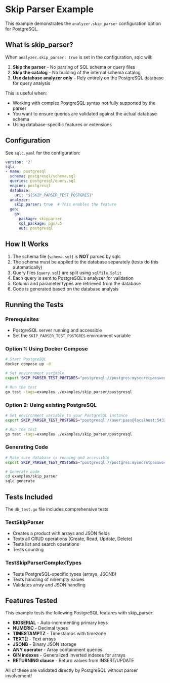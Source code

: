 # Skip Parser Example

This example demonstrates the `analyzer.skip_parser` configuration option for PostgreSQL.

## What is skip_parser?

When `analyzer.skip_parser: true` is set in the configuration, sqlc will:

1. **Skip the parser** - No parsing of SQL schema or query files
2. **Skip the catalog** - No building of the internal schema catalog
3. **Use database analyzer only** - Rely entirely on the PostgreSQL database for query analysis

This is useful when:
- Working with complex PostgreSQL syntax not fully supported by the parser
- You want to ensure queries are validated against the actual database schema
- Using database-specific features or extensions

## Configuration

See `sqlc.yaml` for the configuration:

```yaml
version: '2'
sql:
- name: postgresql
  schema: postgresql/schema.sql
  queries: postgresql/query.sql
  engine: postgresql
  database:
    uri: "${SKIP_PARSER_TEST_POSTGRES}"
  analyzer:
    skip_parser: true  # This enables the feature
  gen:
    go:
      package: skipparser
      sql_package: pgx/v5
      out: postgresql
```

## How It Works

1. The schema file (`schema.sql`) is **NOT** parsed by sqlc
2. The schema must be applied to the database separately (tests do this automatically)
3. Query files (`query.sql`) are split using `sqlfile.Split`
4. Each query is sent to PostgreSQL's analyzer for validation
5. Column and parameter types are retrieved from the database
6. Code is generated based on the database analysis

## Running the Tests

### Prerequisites

- PostgreSQL server running and accessible
- Set the `SKIP_PARSER_TEST_POSTGRES` environment variable

### Option 1: Using Docker Compose

```bash
# Start PostgreSQL
docker compose up -d

# Set environment variable
export SKIP_PARSER_TEST_POSTGRES="postgresql://postgres:mysecretpassword@localhost:5432/postgres"

# Run the test
go test -tags=examples ./examples/skip_parser/postgresql
```

### Option 2: Using existing PostgreSQL

```bash
# Set environment variable to your PostgreSQL instance
export SKIP_PARSER_TEST_POSTGRES="postgresql://user:pass@localhost:5432/dbname"

# Run the test
go test -tags=examples ./examples/skip_parser/postgresql
```

### Generating Code

```bash
# Make sure database is running and accessible
export SKIP_PARSER_TEST_POSTGRES="postgresql://postgres:mysecretpassword@localhost:5432/postgres"

# Generate code
cd examples/skip_parser
sqlc generate
```

## Tests Included

The `db_test.go` file includes comprehensive tests:

### TestSkipParser
- Creates a product with arrays and JSON fields
- Tests all CRUD operations (Create, Read, Update, Delete)
- Tests list and search operations
- Tests counting

### TestSkipParserComplexTypes
- Tests PostgreSQL-specific types (arrays, JSONB)
- Tests handling of nil/empty values
- Validates array and JSON handling

## Features Tested

This example tests the following PostgreSQL features with skip_parser:

- **BIGSERIAL** - Auto-incrementing primary keys
- **NUMERIC** - Decimal types
- **TIMESTAMPTZ** - Timestamps with timezone
- **TEXT[]** - Text arrays
- **JSONB** - Binary JSON storage
- **ANY operator** - Array containment queries
- **GIN indexes** - Generalized inverted indexes for arrays
- **RETURNING clause** - Return values from INSERT/UPDATE

All of these are validated directly by PostgreSQL without parser involvement!
